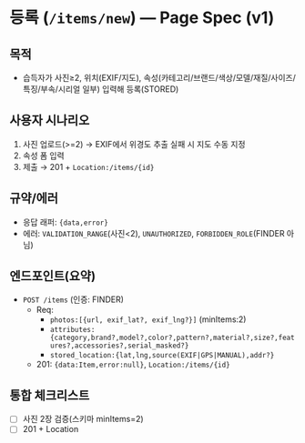 # 등록 (`/items/new`) — Page Spec (v1)

## 목적
- 습득자가 사진≥2, 위치(EXIF/지도), 속성(카테고리/브랜드/색상/모델/재질/사이즈/특징/부속/시리얼 일부) 입력해 등록(STORED)

## 사용자 시나리오
1) 사진 업로드(>=2) → EXIF에서 위경도 추출 실패 시 지도 수동 지정
2) 속성 폼 입력
3) 제출 → 201 + `Location:/items/{id}`

## 규약/에러
- 응답 래퍼: `{data,error}`
- 에러: `VALIDATION_RANGE`(사진<2), `UNAUTHORIZED`, `FORBIDDEN_ROLE`(FINDER 아님)

## 엔드포인트(요약)
- `POST /items` (인증: FINDER)
  - Req:
    - `photos:[{url, exif_lat?, exif_lng?}]` (minItems:2)
    - `attributes:{category,brand?,model?,color?,pattern?,material?,size?,features?,accessories?,serial_masked?}`
    - `stored_location:{lat,lng,source(EXIF|GPS|MANUAL),addr?}`
  - 201: `{data:Item,error:null}`, `Location:/items/{id}`

## 통합 체크리스트
- [ ] 사진 2장 검증(스키마 minItems=2)
- [ ] 201 + Location
